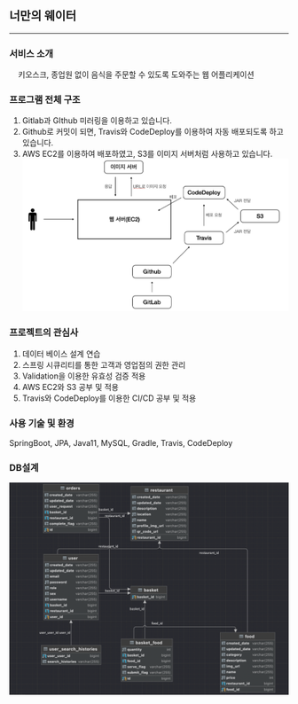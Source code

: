 ## 너만의 웨이터
<hr>

### 서비스 소개
&nbsp;&nbsp;&nbsp; 키오스크, 종업원 없이 음식을 주문할 수 있도록 도와주는 웹 어플리케이션

### 프로그램 전체 구조
1. Gitlab과 GIthub 미러링을 이용하고 있습니다.
2. Github로 커밋이 되면, Travis와 CodeDeploy를 이용하여 자동 배포되도록 하고 있습니다. 
3. AWS EC2를 이용하여 배포하였고, S3를 이미지 서버처럼 사용하고 있습니다.
![전체 프로젝트 구조](structure.png)

### 프로젝트의 관심사
1. 데이터 베이스 설계 연습
2. 스프링 시큐리티를 통한 고객과 영업점의 권한 관리
3. Validation을 이용한 유효성 검증 적용
4. AWS EC2와 S3 공부 및 적용
5. Travis와 CodeDeploy를 이용한 CI/CD 공부 및 적용 

### 사용 기술 및 환경
SpringBoot, JPA, Java11, MySQL, Gradle, Travis, CodeDeploy

### DB설계
![](ERD.png)